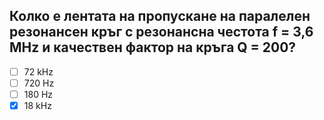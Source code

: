 ## Колко е лентата на пропускане на паралелен резонансен кръг с резонансна честота f = 3,6 MHz и качествен фактор на кръга Q = 200?

<!-- Верният отговор е отбелязан с [X] -->

- [ ] 72 kHz
- [ ] 720 Hz
- [ ] 180 Hz
- [X] 18 kHz
